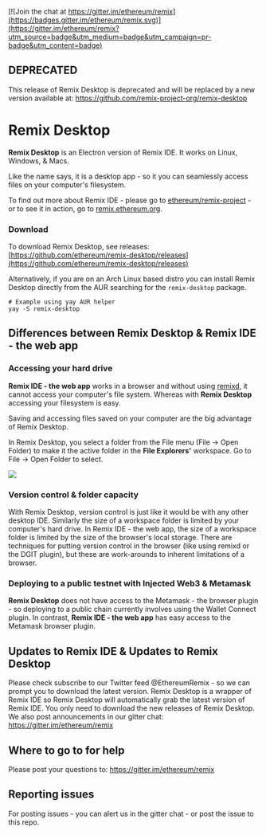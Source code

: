 [![Join the chat at https://gitter.im/ethereum/remix](https://badges.gitter.im/ethereum/remix.svg)](https://gitter.im/ethereum/remix?utm_source=badge&utm_medium=badge&utm_campaign=pr-badge&utm_content=badge)

## DEPRECATED

This release of Remix Desktop is deprecated and will be replaced by a new version available at:
https://github.com/remix-project-org/remix-desktop

# Remix Desktop
**Remix Desktop** is an Electron version of Remix IDE.  It works on Linux, Windows, & Macs.

Like the name says, it is a desktop app - so it you can seamlessly access files on your computer's filesystem.  

To find out more about Remix IDE - please go to [ethereum/remix-project](https://github.com/ethereum/remix-project) - or to see it in action, go to [remix.ethereum.org](https://remix.ethereum.org).


### Download
To download Remix Desktop, see releases: [https://github.com/ethereum/remix-desktop/releases](https://github.com/ethereum/remix-desktop/releases)

Alternatively, if you are on an Arch Linux based distro you can install Remix Desktop directly from the AUR searching for the `remix-desktop` package.

``` shell
# Example using yay AUR helper
yay -S remix-desktop
```

## Differences between Remix Desktop & Remix IDE - the web app
### Accessing your hard drive
**Remix IDE - the web app** works in a browser and without using [remixd](https://remix-ide.readthedocs.io/en/latest/remixd.html), it cannot access your computer's file system. Whereas with **Remix Desktop** accessing your filesystem is easy. 

Saving and accessing files saved on your computer are the big advantage of Remix Desktop.

In Remix Desktop, you select a folder from the File menu (File -> Open Folder) to make it the active folder in the **File Explorers'** workspace.  Go to File -> Open Folder to select.

![](remix-desktop-open.png)

### Version control & folder capacity
With Remix Desktop, version control is just like it would be with any other desktop IDE. Similarly the size of a workspace folder is limited by your computer's hard drive.  In Remix IDE - the web app, the size of a workspace folder is limited by the size of the browser's local storage. There are techniques for putting version control in the browser (like using remixd or the DGIT plugin), but these are work-arounds to inherent limitations of a browser. 

### Deploying to a public testnet with Injected Web3 & Metamask
**Remix Desktop** does not have access to the Metamask - the browser plugin - so deploying to a public chain currently involves using the Wallet Connect plugin.  In contrast, **Remix IDE - the web app** has easy access to the Metamask browser plugin.

## Updates to Remix IDE & Updates to Remix Desktop
Please check subscribe to our Twitter feed @EthereumRemix - so we can prompt you to download the latest version.  Remix Desktop is a wrapper of Remix IDE so Remix Desktop will automatically grab the latest version of Remix IDE.  You only need to download the new releases of Remix Desktop.  We also post announcements in our gitter chat: https://gitter.im/ethereum/remix

## Where to go to for help
Please post your questions to: https://gitter.im/ethereum/remix

## Reporting issues
For posting issues - you can alert us in the gitter chat - or post the issue to this repo.

